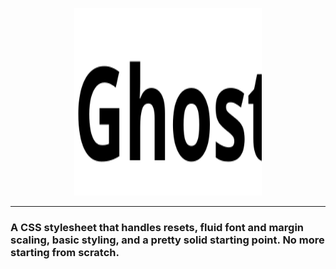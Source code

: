 <p align="center">
  <img height="300px" width="300px" src="./images/Ghost.svg" alt="Ghost Logo"/>
</p>

---

### A CSS stylesheet that handles resets, fluid font and margin scaling, basic styling, and a pretty solid starting point. No more starting from scratch.